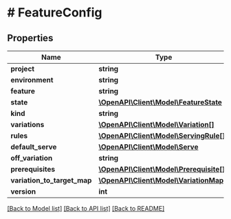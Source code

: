 # # FeatureConfig

## Properties

Name | Type | Description | Notes
------------ | ------------- | ------------- | -------------
**project** | **string** |  |
**environment** | **string** |  |
**feature** | **string** |  |
**state** | [**\OpenAPI\Client\Model\FeatureState**](FeatureState.md) |  |
**kind** | **string** |  |
**variations** | [**\OpenAPI\Client\Model\Variation[]**](Variation.md) |  |
**rules** | [**\OpenAPI\Client\Model\ServingRule[]**](ServingRule.md) |  | [optional]
**default_serve** | [**\OpenAPI\Client\Model\Serve**](Serve.md) |  |
**off_variation** | **string** |  |
**prerequisites** | [**\OpenAPI\Client\Model\Prerequisite[]**](Prerequisite.md) |  | [optional]
**variation_to_target_map** | [**\OpenAPI\Client\Model\VariationMap[]**](VariationMap.md) |  | [optional]
**version** | **int** |  | [optional]

[[Back to Model list]](../../README.md#models) [[Back to API list]](../../README.md#endpoints) [[Back to README]](../../README.md)
